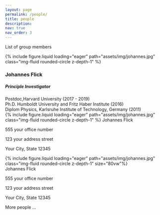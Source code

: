 ```yaml
---
layout: page
permalink: /people/
title: people
description:
nav: true
nav_order: 3
---
```


List of group members

<div class="row">
    <div class="col-sm mt-3 mt-md-0">
        {% include figure.liquid loading="eager" path="assets/img/johannes.jpg" class="img-fluid rounded-circle z-depth-1" %}
    <figcaption class="caption">
    <h3>Johannes Flick</h3>
    <h5>Principle Investigator</h4>
    Postdoc,Harvard University (2017 - 2019)<br>
    Ph.D. Humboldt University and Fritz Haber Institute (2016)<br>
    Diplom Physics, Karlsruhe Institute of Technology, Germany (2011)
    </figcaption>
    </div>
    <div class="col-sm mt-3 mt-md-0">
        {% include figure.liquid loading="eager" path="assets/img/johannes.jpg" class="img-fluid rounded-circle z-depth-1" %}
    Johannes Flick
    <p>555 your office number</p>
    <p>123 your address street</p>
    <p>Your City, State 12345</p>
    </div>
    <div class="col-sm mt-3 mt-md-0">
        {% include figure.liquid loading="eager" path="assets/img/johannes.jpg" class="img-fluid rounded-circle z-depth-1" size="80vw"%}
        <div class="more-info">
        Johannes Flick
        <p>555 your office number</p>
        <p>123 your address street</p>
        <p>Your City, State 12345</p>
        </div>
    </div>
</div>

More people ...
